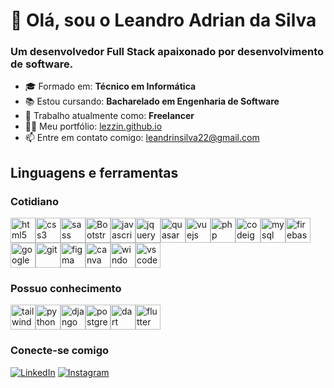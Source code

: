# 👋 Olá, sou o Leandro Adrian da Silva

### Um desenvolvedor Full Stack apaixonado por desenvolvimento de software.

- 🎓 Formado em: **Técnico em Informática**
- 📚 Estou cursando: **Bacharelado em Engenharia de Software**
- 💼 Trabalho atualmente como: **Freelancer**
- 👩‍💻 Meu portfólio: [lezzin.github.io](https://lezzin.github.io/)
- 📫 Entre em contato comigo: [leandrinsilva22@gmail.com](mailto:leandrinsilva22@gmail.com)

## Linguagens e ferramentas

### Cotidiano

<div style="display: flex; flex-wrap: wrap;">
    <img src="https://cdn.jsdelivr.net/gh/devicons/devicon@latest/icons/html5/html5-original.svg" alt="html5" width="40" height="40"/>
    <img src="https://cdn.jsdelivr.net/gh/devicons/devicon@latest/icons/css3/css3-original.svg" alt="css3" width="40" height="40"/>
    <img src="https://cdn.jsdelivr.net/gh/devicons/devicon@latest/icons/sass/sass-original.svg" alt="sass" width="40" height="40"/>
    <img src="https://cdn.jsdelivr.net/gh/devicons/devicon@latest/icons/bootstrap/bootstrap-original.svg" alt="Bootstrap" width="40" height="40"/>
    <img src="https://cdn.jsdelivr.net/gh/devicons/devicon@latest/icons/javascript/javascript-original.svg" alt="javascript" width="40" height="40"/>
    <img src="https://cdn.jsdelivr.net/gh/devicons/devicon@latest/icons/jquery/jquery-original.svg" alt="jquery" width="40" height="40"/>
    <img src="https://cdn.jsdelivr.net/gh/devicons/devicon@latest/icons/quasar/quasar-plain.svg" alt="quasar" width="40" height="40" />
    <img src="https://cdn.jsdelivr.net/gh/devicons/devicon@latest/icons/vuejs/vuejs-original.svg" alt="vuejs" width="40" height="40"/>
    <img src="https://cdn.jsdelivr.net/gh/devicons/devicon@latest/icons/php/php-original.svg" alt="php" width="40" height="40"/>
    <img src="https://cdn.jsdelivr.net/gh/devicons/devicon@latest/icons/codeigniter/codeigniter-plain.svg" alt="codeigniter" width="40" height="40"/>
    <img src="https://cdn.jsdelivr.net/gh/devicons/devicon@latest/icons/mysql/mysql-original.svg" alt="mysql" width="40" height="40"/>
    <img src="https://cdn.jsdelivr.net/gh/devicons/devicon@latest/icons/firebase/firebase-original.svg" alt="firebase" width="40" height="40"/>
    <img src="https://cdn.jsdelivr.net/gh/devicons/devicon@latest/icons/googlecloud/googlecloud-original.svg" alt="googlecloud" width="40" height="40"/>
    <img src="https://cdn.jsdelivr.net/gh/devicons/devicon@latest/icons/git/git-original.svg" alt="git" width="40" height="40"/>
    <img src="https://cdn.jsdelivr.net/gh/devicons/devicon@latest/icons/figma/figma-original.svg" alt="figma" width="40" height="40"/>
    <img src="https://cdn.jsdelivr.net/gh/devicons/devicon@latest/icons/canva/canva-original.svg" alt="canva" width="40" height="40"/>
    <img src="https://cdn.jsdelivr.net/gh/devicons/devicon@latest/icons/windows8/windows8-original.svg" alt="windows" width="40" height="40"/>
    <img src="https://cdn.jsdelivr.net/gh/devicons/devicon@latest/icons/vscode/vscode-original.svg" alt="vscode" width="40" height="40"/>
</div>

### Possuo conhecimento

<div style="display: flex; flex-wrap: wrap;">
    <img src="https://cdn.jsdelivr.net/gh/devicons/devicon@latest/icons/tailwindcss/tailwindcss-original.svg" alt="tailwind" width="40" height="40"/>
    <img src="https://cdn.jsdelivr.net/gh/devicons/devicon@latest/icons/python/python-original.svg" alt="python" width="40" height="40"/>
    <img src="https://cdn.jsdelivr.net/gh/devicons/devicon@latest/icons/django/django-plain.svg" alt="django" width="40" height="40"/>
    <img src="https://cdn.jsdelivr.net/gh/devicons/devicon@latest/icons/postgresql/postgresql-original.svg" alt="postgresql" width="40" height="40"/>
    <img src="https://cdn.jsdelivr.net/gh/devicons/devicon@latest/icons/dart/dart-original.svg" alt="dart" width="40" height="40"/>
    <img src="https://cdn.jsdelivr.net/gh/devicons/devicon@latest/icons/flutter/flutter-original.svg" alt="flutter" width="40" height="40"/>
</div>

### Conecte-se comigo

[![LinkedIn](https://img.shields.io/badge/LinkedIn-0077B5?style=for-the-badge&logo=linkedin&logoColor=white)](https://www.linkedin.com/in/leandro-adrian/)
[![Instagram](https://img.shields.io/badge/Instagram-E4405F?style=for-the-badge&logo=instagram&logoColor=white)](https://www.instagram.com/leandroadrian_)

